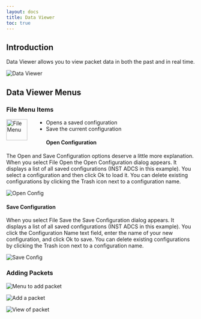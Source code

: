 ```yaml
---
layout: docs
title: Data Viewer
toc: true
---
```


## Introduction

Data Viewer allows you to view packet data in both the past and in real time.

![Data Viewer]({{site.baseurl}}/img/v5/data_viewer/data_viewer.png)

## Data Viewer Menus

### File Menu Items

<!-- Image sized to match up with bullets -->

<img src="{{site.baseurl}}/img/v5/data_viewer/file_menu.png"
     alt="File Menu"
     style="float: left; margin-right: 50px; height: 4em;" />

- Opens a saved configuration
- Save the current configuration

#### Open Configuration

The Open and Save Configuration options deserve a little more explanation. When you select File Open the Open Configuration dialog appears. It displays a list of all saved configurations (INST ADCS in this example). You select a configuration and then click Ok to load it. You can delete existing configurations by clicking the Trash icon next to a configuration name.

![Open Config]({{site.baseurl}}/img/v5/data_viewer/open_config.png)

#### Save Configuration

When you select File Save the Save Configuration dialog appears. It displays a list of all saved configurations (INST ADCS in this example). You click the Configuration Name text field, enter the name of your new configuration, and click Ok to save. You can delete existing configurations by clicking the Trash icon next to a configuration name.

![Save Config]({{site.baseurl}}/img/v5/data_viewer/save_config.png)


### Adding Packets

![Menu to add packet]({{site.baseurl}}/img/v5/data_viewer/view_portal_add.png)

![Add a packet]({{site.baseurl}}/img/v5/data_viewer/add_packet.png)

![View of packet]({{site.baseurl}}/img/v5/data_viewer/view_portal.png)
